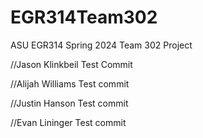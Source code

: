 # EGR314Team302
ASU EGR314 Spring 2024 Team 302 Project

//Jason Klinkbeil Test Commit

//Alijah Williams Test commit

//Justin Hanson Test commit

//Evan Lininger Test commit
